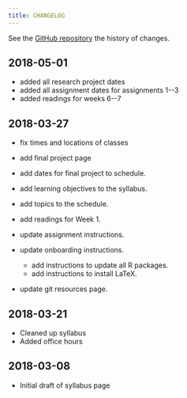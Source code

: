 ```yaml
---
title: CHANGELOG
---
```


See the [GitHub repository](https://github.com/UW-POLS503/2018/commits/master) the history of changes.

## 2018-05-01

-   added all research project dates
-   added all assignment dates for assignments 1--3
-   added readings for weeks 6--7

## 2018-03-27

-   fix times and locations of classes
-   add final project page
-   add dates for final project to schedule.
-   add learning objectives to the syllabus.
-   add topics to the schedule.
-   add readings for Week 1.
-   update assignment instructions.
-   update onboarding instructions. 

    -   add instructions to update all R packages.
    -   add instructions to install LaTeX.

-   update git resources page.


## 2018-03-21

- Cleaned up syllabus
- Added office hours

## 2018-03-08

- Initial draft of syllabus page

